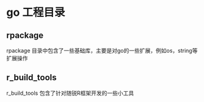# go 工程目录

## rpackage 
rpackage 目录中包含了一些基础库，主要是对go的一些扩展，例如os，string等扩展操作

## r_build_tools 
r_build_tools 包含了针对随锐R框架开发的一些小工具